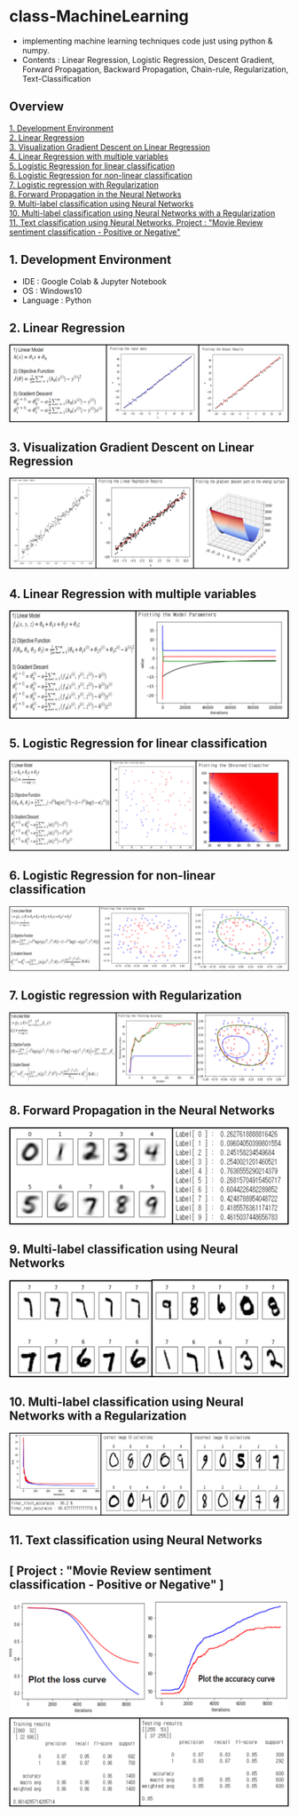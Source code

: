 # class-MachineLearning

- implementing machine learning techniques code just using python & numpy.
- Contents : Linear Regression, Logistic Regression, Descent Gradient, Forward Propagation, Backward Propagation, Chain-rule, Regularization, Text-Classification


## Overview

[1. Development Environment](#1)  
[2. Linear Regression](#2)  
[3. Visualization Gradient Descent on Linear Regression](#3)  
[4. Linear Regression with multiple variables](#4)  
[5. Logistic Regression for linear classification](#5)  
[6. Logistic Regression for non-linear classification](#6)  
[7. Logistic regression with Regularization](#7)  
[8. Forward Propagation in the Neural Networks](#8)  
[9. Multi-label classification using Neural Networks](#9)  
[10. Multi-label classification using Neural Networks with a Regularization](#10)   
[11. Text classification using Neural Networks, Project : "Movie Review sentiment classification - Positive or Negative" ](#11)  



## 1. Development Environment <a id="1"></a>
- IDE : Google Colab & Jupyter Notebook
- OS : Windows10
- Language : Python


## 2. Linear Regression <a id="2"></a>
![alt 2번이미지](/image/img2.png)

## 3. Visualization Gradient Descent on Linear Regression <a id="3"></a>
![alt 3번이미지](/image/img3.png)

## 4. Linear Regression with multiple variables <a id="4"></a>
![alt 4번이미지](/image/img4.png)


## 5. Logistic Regression for linear classification <a id="5"></a>
![alt 5번이미지](/image/img5.png)

## 6. Logistic Regression for non-linear classification <a id="6"></a>
![alt 6번이미지](/image/img6.png)

## 7. Logistic regression with Regularization <a id="7"></a>
![alt 7번이미지](/image/img7.png)

## 8. Forward Propagation in the Neural Networks <a id="8"></a>
![alt 8번이미지](/image/img8.png)

## 9. Multi-label classification using Neural Networks <a id="9"></a>
![alt 9번이미지](/image/img9.png)

## 10. Multi-label classification using Neural Networks with a Regularization <a id="10"></a>
![alt 10번이미지](/image/img10.png)

## 11. Text classification using Neural Networks <a id="11"></a>
## [ Project : "Movie Review sentiment classification - Positive or Negative" ]
![alt 11번이미지](/image/img11.png)
![alt 12번이미지](/image/img12.png)



